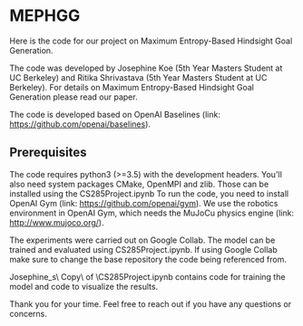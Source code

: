 # MEPHGG
Here is the code for our project on Maximum Entropy-Based Hindsight Goal Generation. 

The code was developed by Josephine Koe (5th Year Masters Student at UC Berkeley) and Ritika Shrivastava (5th Year Masters Student at UC Berkeley). 
For details on Maximum Entropy-Based Hindsight Goal Generation please read our paper. 

The code is developed based on OpenAI Baselines (link: https://github.com/openai/baselines).

## Prerequisites
The code requires python3 (>=3.5) with the development headers. You'll also need system packages CMake, OpenMPI and zlib. Those can be installed using the CS285Project.ipynb
To run the code, you need to install OpenAI Gym (link: https://github.com/openai/gym).
We use the robotics environment in OpenAI Gym, which needs the MuJoCu physics engine (link: http://www.mujoco.org/).

The experiments were carried out on Google Collab. 
The model can be trained and evaluated using CS285Project.ipynb. If using Google Collab make sure to change the base repository the code being referenced from. 

Josephine_s\ Copy\ of \CS285Project.ipynb contains code for training the model and code to visualize the results. 

Thank you for your time. Feel free to reach out if you have any questions or concerns. 
